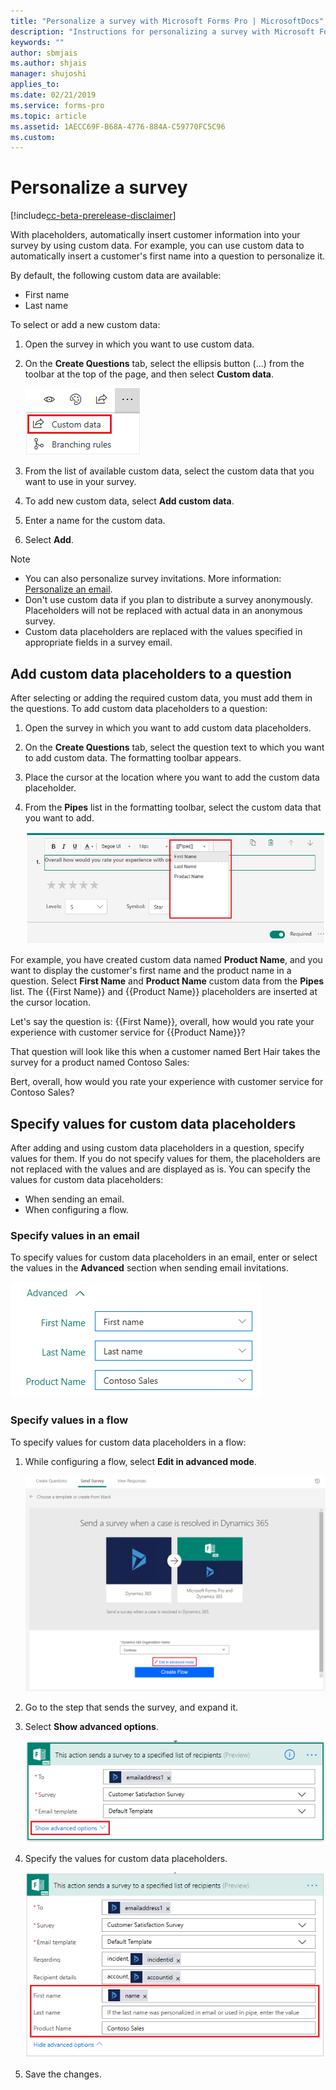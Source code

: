 ```yaml
---
title: "Personalize a survey with Microsoft Forms Pro | MicrosoftDocs"
description: "Instructions for personalizing a survey with Microsoft Forms Pro"
keywords: ""
author: sbmjais
ms.author: shjais
manager: shujoshi
applies_to: 
ms.date: 02/21/2019
ms.service: forms-pro
ms.topic: article
ms.assetid: 1AECC69F-B68A-4776-884A-C59770FC5C96
ms.custom: 
---
```


# Personalize a survey

[!include[cc-beta-prerelease-disclaimer](includes/cc-beta-prerelease-disclaimer.md)]

With placeholders, automatically insert customer information into your survey by using custom data. For example, you can use custom data to automatically insert a customer's first name into a question to personalize it.

By default, the following custom data are available:

- First name
- Last name

To select or add a new custom data:

1.	Open the survey in which you want to use custom data.

2.	On the **Create Questions** tab, select the ellipsis button (…) from the toolbar at the top of the page, and then select **Custom data**.

    ![Custom data button](media/custom-data-button.png "Custom data button")

3.	From the list of available custom data, select the custom data that you want to use in your survey.

4.	To add new custom data, select **Add custom data**.

5.	Enter a name for the custom data.

6.	Select **Add**.

> [!NOTE]
> - You can also personalize survey invitations. More information: [Personalize an email](distribute-survey-email.md#personalize-an-email).
> - Don't use custom data if you plan to distribute a survey anonymously. Placeholders will not be replaced with actual data in an anonymous survey.
> - Custom data placeholders are replaced with the values specified in appropriate fields in a survey email.

## Add custom data placeholders to a question

<!--note from editor:  To make a little bit clearer, suggest changing "After selecting or adding the required custom data, you must add them in the questions."
to
"After selecting or adding the required custom data, you need to associate that data with placeholders in the question."  -->

After selecting or adding the required custom data, you must add them in the questions. To add custom data placeholders to a question:

1.	Open the survey in which you want to add custom data placeholders.

2.	On the **Create Questions** tab, select the question text to which you want to add custom data. The formatting toolbar appears.

3.	Place the cursor at the location where you want to add the custom data placeholder.

4.	From the **Pipes** list in the formatting toolbar, select the custom data that you want to add. 

    ![Add pipe data](media/add-pipe-data.png "Add pipe data")

For example, you have created custom data named **Product Name**, and you want to display the customer's first name and the product name in a question. Select **First Name** and **Product Name** custom data from the **Pipes** list. The {{First Name}} and {{Product Name}} placeholders are inserted at the cursor location.

Let's say the question is: {{First Name}}, overall, how would you rate your experience with customer service for {{Product Name}}?

That question will look like this when a customer named Bert Hair takes the survey for a product named Contoso Sales:

Bert, overall, how would you rate your experience with customer service for Contoso Sales?

## Specify values for custom data placeholders

After adding and using custom data placeholders in a question, specify values for them. If you do not specify values for them, the placeholders are not replaced with the values and are displayed as is. You can specify the values for custom data placeholders: 

- When sending an email.
- When configuring a flow.

### Specify values in an email

To specify values for custom data placeholders in an email, enter or select the values in the **Advanced** section when sending email invitations.

![Specify values for custom data in an email](media/custom-data-values.png "Specify values for custom data in an email")

### Specify values in a flow

To specify values for custom data placeholders in a flow:

1.	While configuring a flow, select **Edit in advanced mode**.

    ![Edit a flow in advanced mode](media/flow-advanced-mode.png "Edit a flow in advanced mode")

2.	Go to the step that sends the survey, and expand it.

3.	Select **Show advanced options**.

    ![Show advanced options for a step in a flow](media/flow-step-advanced-options-button.png "Show advanced options for a step in a flow")

4.	Specify the values for custom data placeholders.

    ![Specify values for custom data placeholders](media/flow-step-advanced-options.png "Specify values for custom data placeholders")

5.	Save the changes. 


